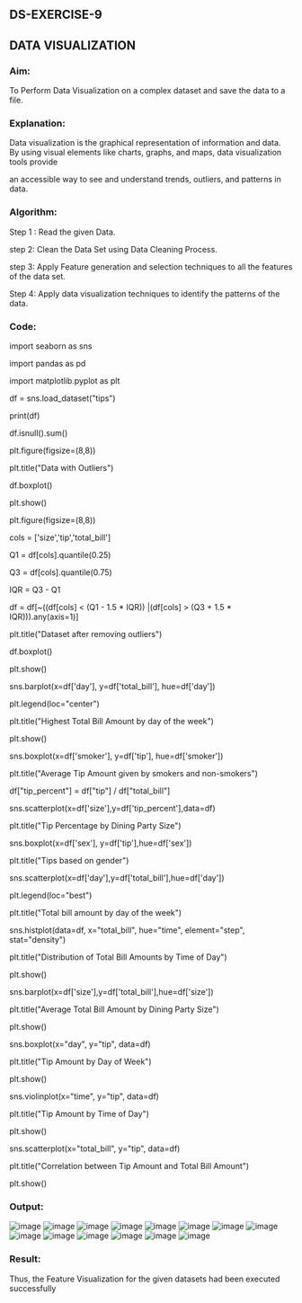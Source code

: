 ## DS-EXERCISE-9       

## DATA VISUALIZATION

### Aim:

To Perform Data Visualization on a complex dataset and save the data to a file.

### Explanation:

Data visualization is the graphical representation of information and data. By using visual elements like charts, graphs, and maps, data visualization tools provide

an accessible way to see and understand trends, outliers, and patterns in data.

### Algorithm:

Step 1 : Read the given Data.

step 2: Clean the Data Set using Data Cleaning Process.

step 3: Apply Feature generation and selection techniques to all the features of the data set.

Step 4: Apply data visualization techniques to identify the patterns of the data.

### Code:

import seaborn as sns

import pandas as pd

import matplotlib.pyplot as plt

df = sns.load_dataset("tips")

print(df)

df.isnull().sum()

plt.figure(figsize=(8,8))

plt.title("Data with Outliers")

df.boxplot()

plt.show()

plt.figure(figsize=(8,8))

cols = ['size','tip','total_bill']

Q1 = df[cols].quantile(0.25)

Q3 = df[cols].quantile(0.75)

IQR = Q3 - Q1

df = df[~((df[cols] < (Q1 - 1.5 * IQR)) |(df[cols] > (Q3 + 1.5 * IQR))).any(axis=1)]

plt.title("Dataset after removing outliers")

df.boxplot()

plt.show()

sns.barplot(x=df['day'], y=df['total_bill'], hue=df['day'])

plt.legend(loc="center")

plt.title("Highest Total Bill Amount by day of the week")

plt.show()

sns.boxplot(x=df['smoker'], y=df['tip'], hue=df['smoker'])

plt.title("Average Tip Amount given by smokers and non-smokers")

df["tip_percent"] = df["tip"] / df["total_bill"]

sns.scatterplot(x=df['size'],y=df['tip_percent'],data=df)

plt.title("Tip Percentage by Dining Party Size")

sns.boxplot(x=df['sex'], y=df['tip'],hue=df['sex'])

plt.title("Tips based on gender")

sns.scatterplot(x=df['day'],y=df['total_bill'],hue=df['day'])

plt.legend(loc="best")

plt.title("Total bill amount by day of the week")

sns.histplot(data=df, x="total_bill", hue="time", element="step", stat="density")

plt.title("Distribution of Total Bill Amounts by Time of Day")

plt.show()

sns.barplot(x=df['size'],y=df['total_bill'],hue=df['size'])

plt.title("Average Total Bill Amount by Dining Party Size")

plt.show()

sns.boxplot(x="day", y="tip", data=df)

plt.title("Tip Amount by Day of Week")

plt.show()

sns.violinplot(x="time", y="tip", data=df)

plt.title("Tip Amount by Time of Day")

plt.show()

sns.scatterplot(x="total_bill", y="tip", data=df)

plt.title("Correlation between Tip Amount and Total Bill Amount")

plt.show()

### Output:

![image](https://github.com/Haripriya-Karunakaran/DS-EXERCISE-9/assets/126390051/d7d83540-7ef3-4e25-81af-5bd0ae03d31a)
![image](https://github.com/Haripriya-Karunakaran/DS-EXERCISE-9/assets/126390051/cce5895c-f308-41aa-a5db-fed352e804d8)
![image](https://github.com/Haripriya-Karunakaran/DS-EXERCISE-9/assets/126390051/2e53d3bc-e498-41ca-874b-300b6be38c15)
![image](https://github.com/Haripriya-Karunakaran/DS-EXERCISE-9/assets/126390051/192d7d2a-ad08-4a17-813c-9ba8d47a2916)
![image](https://github.com/Haripriya-Karunakaran/DS-EXERCISE-9/assets/126390051/b194b4c5-eff2-4dc6-ba8b-82b037dcc94d)
![image](https://github.com/Haripriya-Karunakaran/DS-EXERCISE-9/assets/126390051/b979f05a-9648-4e12-8309-76e35c6a21d7)
![image](https://github.com/Haripriya-Karunakaran/DS-EXERCISE-9/assets/126390051/266724db-6a3c-46ab-afe2-3612f371d3c9)
![image](https://github.com/Haripriya-Karunakaran/DS-EXERCISE-9/assets/126390051/dfb9d998-c6ff-4f95-b1fe-f4cca05d133b)
![image](https://github.com/Haripriya-Karunakaran/DS-EXERCISE-9/assets/126390051/23fa4bca-9ed9-4f3e-bb26-b831e68b16cf)
![image](https://github.com/Haripriya-Karunakaran/DS-EXERCISE-9/assets/126390051/904ed527-7e49-4a5a-a544-702d447022b0)
![image](https://github.com/Haripriya-Karunakaran/DS-EXERCISE-9/assets/126390051/57603a77-8cf2-414f-bb4b-e62923a83250)
![image](https://github.com/Haripriya-Karunakaran/DS-EXERCISE-9/assets/126390051/49ce9342-363d-430f-b38a-780de129e0b8)
![image](https://github.com/Haripriya-Karunakaran/DS-EXERCISE-9/assets/126390051/646d4638-2f6b-464e-982a-492bf809d09f)
![image](https://github.com/Haripriya-Karunakaran/DS-EXERCISE-9/assets/126390051/f06e3876-e134-4c4b-9536-e045453a8b31)

### Result:

Thus, the Feature Visualization for the given datasets had been executed 
successfully
